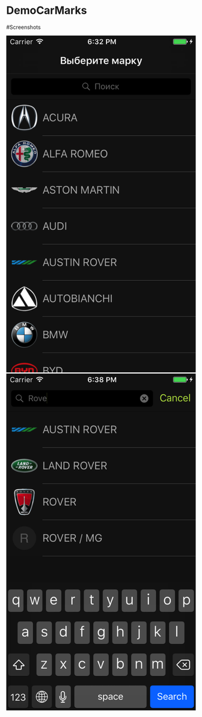 # DemoCarMarks

#Screenshots
<p align="center">
  <img src="https://github.com/DmitriyLis/DemoCarMarks/blob/master/screenshots/screen1.png">
  <img src="https://github.com/DmitriyLis/DemoCarMarks/blob/master/screenshots/screen2.png">
</p>
